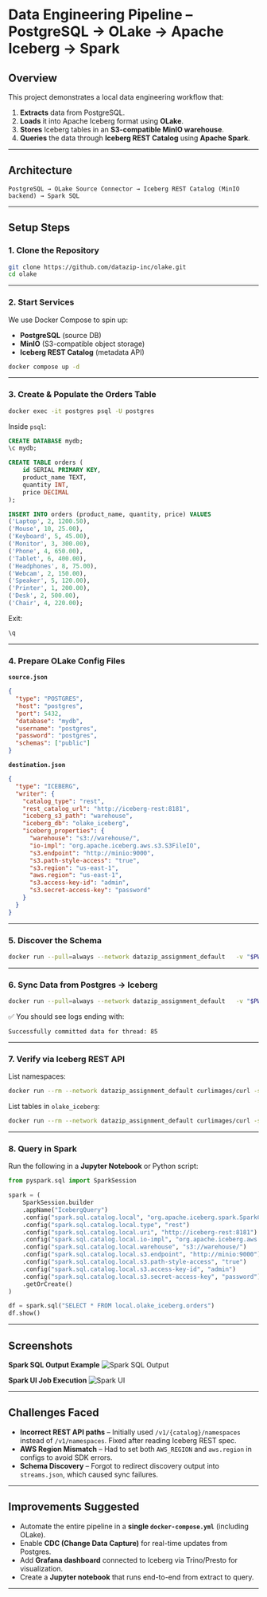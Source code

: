 # Data Engineering Pipeline – PostgreSQL → OLake → Apache Iceberg → Spark

## Overview
This project demonstrates a local data engineering workflow that:
1. **Extracts** data from PostgreSQL.  
2. **Loads** it into Apache Iceberg format using **OLake**.  
3. **Stores** Iceberg tables in an **S3-compatible MinIO warehouse**.  
4. **Queries** the data through **Iceberg REST Catalog** using **Apache Spark**.

---

## Architecture
```
PostgreSQL → OLake Source Connector → Iceberg REST Catalog (MinIO backend) → Spark SQL
```

---

## Setup Steps

### 1. Clone the Repository
```bash
git clone https://github.com/datazip-inc/olake.git
cd olake
```

---

### 2. Start Services
We use Docker Compose to spin up:
- **PostgreSQL** (source DB)  
- **MinIO** (S3-compatible object storage)  
- **Iceberg REST Catalog** (metadata API)

```bash
docker compose up -d
```

---

### 3. Create & Populate the Orders Table
```bash
docker exec -it postgres psql -U postgres
```
Inside `psql`:
```sql
CREATE DATABASE mydb;
\c mydb;

CREATE TABLE orders (
    id SERIAL PRIMARY KEY,
    product_name TEXT,
    quantity INT,
    price DECIMAL
);

INSERT INTO orders (product_name, quantity, price) VALUES
('Laptop', 2, 1200.50),
('Mouse', 10, 25.00),
('Keyboard', 5, 45.00),
('Monitor', 3, 300.00),
('Phone', 4, 650.00),
('Tablet', 6, 400.00),
('Headphones', 8, 75.00),
('Webcam', 2, 150.00),
('Speaker', 5, 120.00),
('Printer', 1, 200.00),
('Desk', 2, 500.00),
('Chair', 4, 220.00);
```
Exit:
```bash
\q
```

---

### 4. Prepare OLake Config Files

**`source.json`**
```json
{
  "type": "POSTGRES",
  "host": "postgres",
  "port": 5432,
  "database": "mydb",
  "username": "postgres",
  "password": "postgres",
  "schemas": ["public"]
}
```

**`destination.json`**
```json
{
  "type": "ICEBERG",
  "writer": {
    "catalog_type": "rest",
    "rest_catalog_url": "http://iceberg-rest:8181",
    "iceberg_s3_path": "warehouse",
    "iceberg_db": "olake_iceberg",
    "iceberg_properties": {
      "warehouse": "s3://warehouse/",
      "io-impl": "org.apache.iceberg.aws.s3.S3FileIO",
      "s3.endpoint": "http://minio:9000",
      "s3.path-style-access": "true",
      "s3.region": "us-east-1",
      "aws.region": "us-east-1",
      "s3.access-key-id": "admin",
      "s3.secret-access-key": "password"
    }
  }
}
```

---

### 5. Discover the Schema
```bash
docker run --pull=always --network datazip_assignment_default   -v "$PWD/olake:/mnt/config" olakego/source-postgres:latest   discover --config /mnt/config/source.json > olake/streams.json
```

---

### 6. Sync Data from Postgres → Iceberg
```bash
docker run --pull=always --network datazip_assignment_default   -v "$PWD/olake:/mnt/config" olakego/source-postgres:latest   sync --config /mnt/config/source.json        --catalog /mnt/config/streams.json        --destination /mnt/config/destination.json
```
✅ You should see logs ending with:
```
Successfully committed data for thread: 85
```

---

### 7. Verify via Iceberg REST API
List namespaces:
```bash
docker run --rm --network datazip_assignment_default curlimages/curl -s   http://iceberg-rest:8181/v1/namespaces
```
List tables in `olake_iceberg`:
```bash
docker run --rm --network datazip_assignment_default curlimages/curl -s   http://iceberg-rest:8181/v1/namespaces/olake_iceberg/tables
```

---

### 8. Query in Spark
Run the following in a **Jupyter Notebook** or Python script:

```python
from pyspark.sql import SparkSession

spark = (
    SparkSession.builder
    .appName("IcebergQuery")
    .config("spark.sql.catalog.local", "org.apache.iceberg.spark.SparkCatalog")
    .config("spark.sql.catalog.local.type", "rest")
    .config("spark.sql.catalog.local.uri", "http://iceberg-rest:8181")
    .config("spark.sql.catalog.local.io-impl", "org.apache.iceberg.aws.s3.S3FileIO")
    .config("spark.sql.catalog.local.warehouse", "s3://warehouse/")
    .config("spark.sql.catalog.local.s3.endpoint", "http://minio:9000")
    .config("spark.sql.catalog.local.s3.path-style-access", "true")
    .config("spark.sql.catalog.local.s3.access-key-id", "admin")
    .config("spark.sql.catalog.local.s3.secret-access-key", "password")
    .getOrCreate()
)

df = spark.sql("SELECT * FROM local.olake_iceberg.orders")
df.show()
```

---

## Screenshots

**Spark SQL Output Example**
![Spark SQL Output](screenshots/spark_sql_output.png)

**Spark UI Job Execution**
![Spark UI](screenshots/spark_ui.png)

---

## Challenges Faced
- **Incorrect REST API paths** – Initially used `/v1/{catalog}/namespaces` instead of `/v1/namespaces`. Fixed after reading Iceberg REST spec.  
- **AWS Region Mismatch** – Had to set both `AWS_REGION` and `aws.region` in configs to avoid SDK errors.  
- **Schema Discovery** – Forgot to redirect discovery output into `streams.json`, which caused sync failures.

---

## Improvements Suggested
- Automate the entire pipeline in a **single `docker-compose.yml`** (including OLake).  
- Enable **CDC (Change Data Capture)** for real-time updates from Postgres.  
- Add **Grafana dashboard** connected to Iceberg via Trino/Presto for visualization.  
- Create a **Jupyter notebook** that runs end-to-end from extract to query.

---
